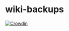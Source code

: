 # wiki-backups
[![Crowdin](https://badges.crowdin.net/e/79de63f39f14962a569beb112d22861c/localized.svg)](https://bredos.crowdin.com/wiki)
